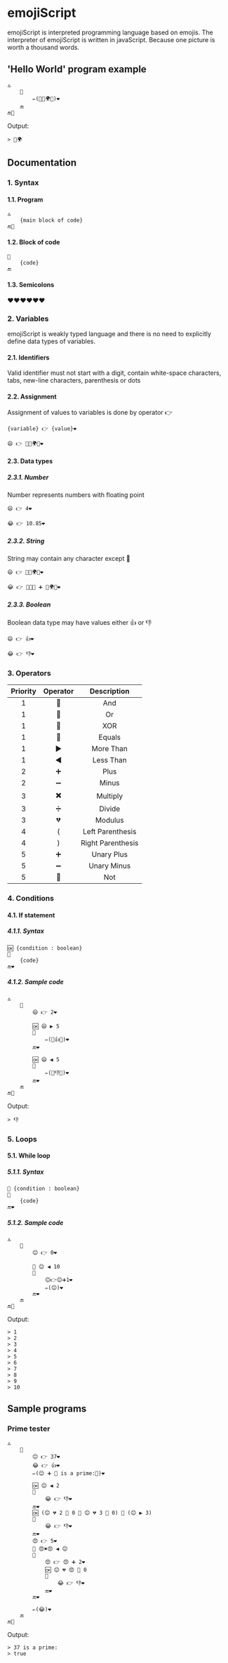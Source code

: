 # emojiScript

emojiScript is interpreted programming language based on emojis. The interpreter of emojiScript is written in javaScript.
Because one picture is worth a thousand words.

## 'Hello World' program example

```
🔝
	🏃
		✏️(💬👋🌍💬)❤️
	🔚
🔚🏁
```
	
Output:

```
> 👋🌍
```

## Documentation

### 1. Syntax

#### 1.1. Program

```
🔝
	{main block of code}
🔚🏁
```
	
#### 1.2. Block of code

```
🏃
	{code}
🔚
```
	
#### 1.3. Semicolons

❤️❤️❤️❤️❤️❤️
	
### 2. Variables

emojiScript is weakly typed language and there is no need to explicitly define data types of variables.

#### 2.1. Identifiers

Valid identifier must not start with a digit, contain white-space characters, tabs, new-line characters, parenthesis or dots

#### 2.2. Assignment

Assignment of values to variables is done by operator 👉

```
{variable} 👉 {value}❤️
```

```
😄 👉 💬👋🌍💬❤️
```
	
#### 2.3. Data types

##### 2.3.1. Number

Number represents numbers with floating point

```
😄 👉 4❤️
```

```
😂 👉 10.85❤️
```
	
##### 2.3.2. String

String may contain any character except 💬

```
😄 👉 💬👋🌍💬❤️
```
	
```
😂 👉 💬👋💬 ➕ 💬🌍💬❤️
```
	
##### 2.3.3. Boolean

Boolean data type may have values either 👍 or 👎

```
😄 👉 👍❤️
```

```
😂 👉 👎❤️
```
	
### 3. Operators

|Priority	|	Operator	|	Description			|
| :-------: | :-----------: | :-------------------: |
|		1	|	🍻			|	And					|
|		1	|	🍺			|	Or					|
|		1	|	💎			|	XOR					|
|		1	|	🏇			|	Equals				|
|		1	|	▶️			|	More Than			|
|		1	|	◀️			|	Less Than			|
|		2	|	➕			|	Plus				|
|		2	|	➖			|	Minus				|
|		3	|	✖️			|	Multiply			|
|		3	|	➗			|	Divide				|
|		3	|	💔			|	Modulus				|
|		4	|	(			|	Left Parenthesis	|
|		4	|	)			|	Right Parenthesis	|
|		5	|	➕			|	Unary Plus			|
|		5	|	➖			|	Unary Minus			|
|		5	|	💩			|	Not					|

### 4. Conditions

#### 4.1. If statement

##### 4.1.1. Syntax

```
🆗 {condition : boolean} 
🏃
    {code}
🔚❤️
```

##### 4.1.2. Sample code

```
🔝
	🏃
		😄 👉 2❤️

		🆗 😄 ▶️ 5
		🏃
			✏️(💬👍💬)❤️
		🔚❤️

		🆗 😄 ◀️ 5
		🏃
			✏️(💬👎💬)❤️
		🔚❤️
	🔚
🔚🏁
```

Output:

```
> 👎
```

### 5. Loops

#### 5.1. While loop

##### 5.1.1. Syntax

```
🔁 {condition : boolean} 
🏃
	{code}
🔚❤️
```

##### 5.1.2. Sample code

```
🔝
	🏃
		😊 👉 0❤️
		
		🔁 😊 ◀️ 10 
		🏃
			😊👉😊➕1❤️
			✏️(😊)❤️
		🔚❤️
	🔚
🔚🏁
```

Output:

```
> 1
> 2
> 3
> 4
> 5
> 6
> 7
> 8
> 9
> 10
```

## Sample programs

### Prime tester
```
🔝
	🏃
		😊 👉 37❤️
		😂 👉 👍❤️
		✏️(😊 ➕ 💬 is a prime:💬)❤️
		
		🆗 😊 ◀️ 2
		🏃
			😂 👉 👎❤️
		🔚❤️
		🆗 (😊 💔 2 🏇 0 🍺 😊 💔 3 🏇 0) 🍻 (😊 ▶️ 3)
		🏃
			😂 👉 👎❤️
		🔚❤️
		😍 👉 5❤️
		🔁 😍✖️😍 ◀️ 😊
		🏃
			😍 👉 😍 ➕ 2❤️
			🆗 😊 💔 😍 🏇 0
			🏃
				😂 👉 👎❤️
			🔚❤️
		🔚❤️

		✏️(😂)❤️
	🔚
🔚🏁
```

Output:

```
> 37 is a prime:
> true
```
